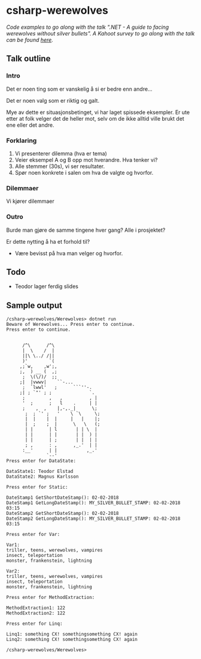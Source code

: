 csharp-werewolves
=================
_Code examples to go along with the talk ".NET - A guide to facing werewolves without silver bullets"._
_A Kahoot survey to go along with the talk can be found [here](https://play.kahoot.it/#/k/99986548-d14e-44ec-9fa1-22ebc99c8636)._

Talk outline
------------

### Intro
Det er noen ting som er vanskelig å si er bedre enn andre...

Det er noen valg som er riktig og galt.

Mye av dette er situasjonsbetinget, vi har laget spissede eksempler.
Er ute etter at folk velger det de heller mot, selv om de ikke alltid ville brukt det ene eller det andre.

### Forklaring
1. Vi presenterer dilemma (hva er tema)
2. Veier eksempel A og B opp mot hverandre. Hva tenker vi?
3. Alle stemmer (30s), vi ser resultater.
4. Spør noen konkrete i salen om hva de valgte og hvorfor.

### Dilemmaer
Vi kjører dilemmaer

### Outro
Burde man gjøre de samme tingene hver gang? Alle i prosjektet?

Er dette nytting å ha et forhold til?
* Være bevisst på hva man velger og hvorfor.

Todo
----
* Teodor lager ferdig slides

Sample output
-------------

```
/csharp-werewolves/Werewolves> dotnet run
Beware of Werewolves... Press enter to continue.
Press enter to continue.


      /^\      /^\
      |  \    /  |
      ||\ \../ /||
      )'        `(
     ,;`w,    ,w';,
     ;,  ) __ (  ,;
      ;  \(\/)/  ;;
     ;|  |vwwv|    ``-...
      ;  `lwwl'   ;      ```''-.
     ;| ; `"' ; ;              `.
      ;         ,   ,          , |
      '  ;      ;   l    .     | |
      ;    ,  ,    |,-,._|      \;
       ;  ; `' ;   '    \ `\     \;
       |  |    |  |     |   |    |;
       |  ;    ;  |      \   \   (;
       | |      | l       | | \  |
       | |      | |       | |  ) |
       | |      | ;       | |  | |
       ; ,      : ,      ,_.'  | |
      :__'      | |           ,_.'
               `--'
Press enter for DataState:

DataState1: Teodor Elstad
DataState2: Magnus Karlsson

Press enter for Static:

DateStamp1 GetShortDateStamp(): 02-02-2018
DateStamp1 GetLongDateStamp(): MY_SILVER_BULLET_STAMP: 02-02-2018 03:15
DateStamp2 GetShortDateStamp(): 02-02-2018
DateStamp2 GetLongDateStamp(): MY_SILVER_BULLET_STAMP: 02-02-2018 03:15

Press enter for Var:

Var1:
triller, teens, werewolves, vampires
insect, teleportation
monster, frankenstein, lightning

Var2:
triller, teens, werewolves, vampires
insect, teleportation
monster, frankenstein, lightning

Press enter for MethodExtraction:

MethodExtraction1: 122
MethodExtraction2: 122

Press enter for Linq:

Linq1: something CX! somethingsomething CX! again
Linq2: something CX! somethingsomething CX! again

/csharp-werewolves/Werewolves>
```
